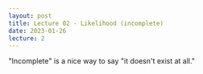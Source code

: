 ```yaml
---
layout: post
title: Lecture 02 - Likelihood (incomplete)
date: 2023-01-26
lecture: 2
---
```

"Incomplete" is a nice way to say "it doesn't exist at all."